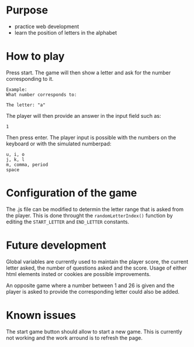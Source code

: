 # Purpose
* practice web development
* learn the position of letters in the alphabet

# How to play
Press start. The game will then show a letter and ask for the
number corresponding to it. 

```
Example: 
What number corresponds to:

The letter: "a" 
```

The player will then provide an answer in the input field
such as:

`1`

Then press enter.
The player input is possible with the numbers on the keyboard
or with the simulated numberpad:
```
u, i, o
j, k, l
m, comma, period
space
```

# Configuration of the game
The .js file can be modified to determin the letter range that is asked from
the player. This is done throught the `randomLetterIndex()` function by editing
the `START_LETTER` and `END_LETTER` constants.

# Future development
Global variables are currently used to maintain the player score, the current
letter asked, the number of questions asked and the score.
Usage of either html elements insted or cookies are possible improvements.

An opposite game where a number between 1 and 26 is given and the player is
asked to provide the corresponding letter could also be added.

# Known issues
The start game button should allow to start a new game. This is currently not
working and the work arround is to refresh the page.
